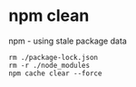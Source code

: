 # npm clean

npm - using stale package data

`rm ./package-lock.json`<br/>
`rm -r ./node_modules`<br/>
`npm cache clear --force`<br/>

